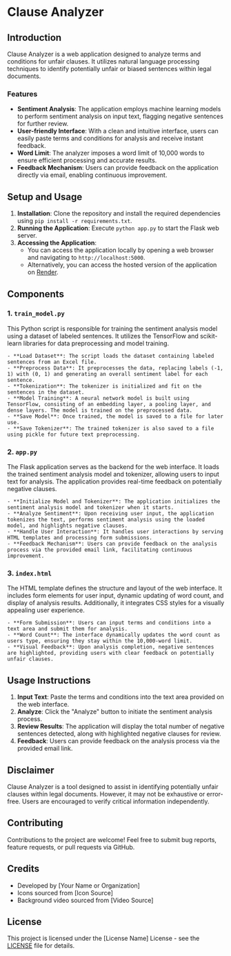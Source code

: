 # Clause Analyzer

## Introduction
Clause Analyzer is a web application designed to analyze terms and conditions for unfair clauses. It utilizes natural language processing techniques to identify potentially unfair or biased sentences within legal documents.

### Features
- **Sentiment Analysis**: The application employs machine learning models to perform sentiment analysis on input text, flagging negative sentences for further review.
- **User-friendly Interface**: With a clean and intuitive interface, users can easily paste terms and conditions for analysis and receive instant feedback.
- **Word Limit**: The analyzer imposes a word limit of 10,000 words to ensure efficient processing and accurate results.
- **Feedback Mechanism**: Users can provide feedback on the application directly via email, enabling continuous improvement.

## Setup and Usage
1. **Installation**: Clone the repository and install the required dependencies using `pip install -r requirements.txt`.
2. **Running the Application**: Execute `python app.py` to start the Flask web server.
3. **Accessing the Application**: 
    - You can access the application locally by opening a web browser and navigating to `http://localhost:5000`.
    - Alternatively, you can access the hosted version of the application on [Render](https://analyser-bztv.onrender.com/).


## Components
### 1. `train_model.py`
This Python script is responsible for training the sentiment analysis model using a dataset of labeled sentences. It utilizes the TensorFlow and scikit-learn libraries for data preprocessing and model training.

    - **Load Dataset**: The script loads the dataset containing labeled sentences from an Excel file.
    - **Preprocess Data**: It preprocesses the data, replacing labels (-1, 1) with (0, 1) and generating an overall sentiment label for each sentence.
    - **Tokenization**: The tokenizer is initialized and fit on the sentences in the dataset.
    - **Model Training**: A neural network model is built using TensorFlow, consisting of an embedding layer, a pooling layer, and dense layers. The model is trained on the preprocessed data.
    - **Save Model**: Once trained, the model is saved to a file for later use.
    - **Save Tokenizer**: The trained tokenizer is also saved to a file using pickle for future text preprocessing.

### 2. `app.py`
The Flask application serves as the backend for the web interface. It loads the trained sentiment analysis model and tokenizer, allowing users to input text for analysis. The application provides real-time feedback on potentially negative clauses.

    - **Initialize Model and Tokenizer**: The application initializes the sentiment analysis model and tokenizer when it starts.
    - **Analyze Sentiment**: Upon receiving user input, the application tokenizes the text, performs sentiment analysis using the loaded model, and highlights negative clauses.
    - **Handle User Interaction**: It handles user interactions by serving HTML templates and processing form submissions.
    - **Feedback Mechanism**: Users can provide feedback on the analysis process via the provided email link, facilitating continuous improvement.

### 3. `index.html`
The HTML template defines the structure and layout of the web interface. It includes form elements for user input, dynamic updating of word count, and display of analysis results. Additionally, it integrates CSS styles for a visually appealing user experience.

    - **Form Submission**: Users can input terms and conditions into a text area and submit them for analysis.
    - **Word Count**: The interface dynamically updates the word count as users type, ensuring they stay within the 10,000-word limit.
    - **Visual Feedback**: Upon analysis completion, negative sentences are highlighted, providing users with clear feedback on potentially unfair clauses.

## Usage Instructions
1. **Input Text**: Paste the terms and conditions into the text area provided on the web interface.
2. **Analyze**: Click the "Analyze" button to initiate the sentiment analysis process.
3. **Review Results**: The application will display the total number of negative sentences detected, along with highlighted negative clauses for review.
4. **Feedback**: Users can provide feedback on the analysis process via the provided email link.

## Disclaimer
Clause Analyzer is a tool designed to assist in identifying potentially unfair clauses within legal documents. However, it may not be exhaustive or error-free. Users are encouraged to verify critical information independently.

## Contributing
Contributions to the project are welcome! Feel free to submit bug reports, feature requests, or pull requests via GitHub.

## Credits
- Developed by [Your Name or Organization]
- Icons sourced from [Icon Source]
- Background video sourced from [Video Source]

## License
This project is licensed under the [License Name] License - see the [LICENSE](LICENSE) file for details.
